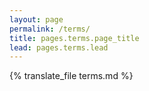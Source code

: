 ```yaml
---
layout: page
permalink: /terms/
title: pages.terms.page_title
lead: pages.terms.lead
---
```


{% translate_file terms.md %}